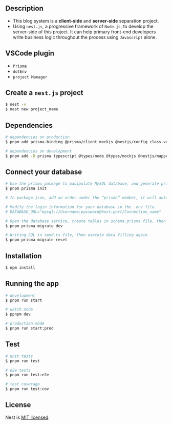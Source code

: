 ## Description

- This blog system is a **client-side** and **server-side** separation project.
- Using `nest.js`, a progressive framework of `Node.js`, to develop the server-side of this project. It can help primary front-end developers write business logic throughout the process using `Javascript` alone.

## VSCode plugin

- `Prisma`
- `dotEnv`
- `project Manager`

## Create a `nest.js` project

```bash
$ nest -v
$ nest new project_name
```

## Dependencies

```bash
# dependencies on production
$ pnpm add prisma-binding @prisma/client mockjs @nestjs/config class-validator class-transformer argon2 @nestjs/passport passport passport-local @nestjs/jwt passport-jwt lodash multer dayjs express redis @nestjs/throttler

# dependencies on development
$ pnpm add -D prisma typescript @types/node @types/mockjs @nestjs/mapped-types @types/passport-local @types/passport-jwt @types/express @types/lodash @types/multer @types/node
```

## Connect your database

```bash
# Use the prisma package to manipulate MySQL database, and generate prisma/schema.prisma file and src/.env file.
$ pnpm prisma init

# In package.json, add an order under the “prisma” member, it will automate the prisma/seed.ts file when prisma is working.

# Modify the login information for your database in the .env file.
# DATABASE_URL="mysql://Username:password@host:port/Connection_name"

# Open the database service, create tables in schema.prisma file, then you can connect to your database through the prisma.
$ pnpm prisma migrate dev

# Writing SQL in seed.ts file, then execute data filling again.
$ pnpm prisma migrate reset
```

## Installation

```bash
$ npm install
```

## Running the app

```bash
# development
$ pnpm run start

# watch mode
$ ppnpm dev

# production mode
$ pnpm run start:prod
```

## Test

```bash
# unit tests
$ pnpm run test

# e2e tests
$ pnpm run test:e2e

# test coverage
$ pnpm run test:cov
```

## License

Nest is [MIT licensed](LICENSE).
